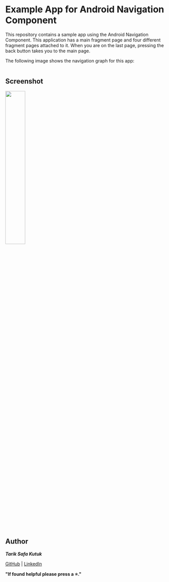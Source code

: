 # Example App for Android Navigation Component
This repository contains a sample app using the Android Navigation Component.
This application has a main fragment page and four different fragment pages attached to it.
When you are on the last page, pressing the back button takes you to the main page.

The following image shows the navigation graph for this app:

<p>
<img src="https://github.com/tariksafakutuk/Android-Navigation-Example/assets/58528205/b0f5f893-f101-475f-a855-586402df22c9" alt="">
</p>

## Screenshot
<p>
<img width="35%" src="https://github.com/tariksafakutuk/Android-Navigation-Example/assets/58528205/1beed649-ab8d-4ad7-8004-0b3b4c4bd8f7" alt="">
</p>

## Author
***Tarik Safa Kutuk***

[GitHub](https://github.com/tariksafakutuk/) | [LinkedIn](https://www.linkedin.com/in/tariksafakutuk/)

**"If found helpful please press a ⭐."**
